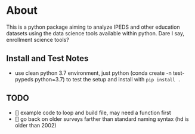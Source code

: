 # About

This is a python package aiming to analyze IPEDS and other education datasets using the data science tools available within python.  Dare I say, enrollment science tools?


## Install and Test Notes

-  use clean python 3.7 environment, just python (conda create -n test-pypeds python=3.7) to test the setup and install with `pip install .`


## TODO

- [] example code to loop and build file, may need a function first
- [] go back on older surveys farther than standard naming syntax (hd is older than 2002)
